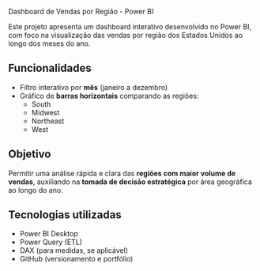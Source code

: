  Dashboard de Vendas por Região - Power BI

Este projeto apresenta um dashboard interativo desenvolvido no Power BI, com foco na visualização das vendas por região dos Estados Unidos ao longo dos meses do ano.

## Funcionalidades

- Filtro interativo por **mês** (janeiro a dezembro)
- Gráfico de **barras horizontais** comparando as regiões:
  - South
  - Midwest
  - Northeast
  - West

## Objetivo

Permitir uma análise rápida e clara das **regiões com maior volume de vendas**, auxiliando na **tomada de decisão estratégica** por área geográfica ao longo do ano.

## Tecnologias utilizadas

- Power BI Desktop
- Power Query (ETL)
- DAX (para medidas, se aplicável)
- GitHub (versionamento e portfólio)
